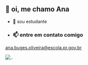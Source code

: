 ## 👋 oi, me chamo Ana
- 🍃 sou estudante

- ### 📫 entre em contato comigo
 ana.buges.oliveira@escola.pr.gov.br


![.](https://media.tenor.com/gKxj3f-p2YcAAAAM/onikasleezy-justin-bieber.gif).
